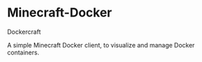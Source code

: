 # Minecraft-Docker
Dockercraft

A simple Minecraft Docker client, to visualize and manage Docker containers.
